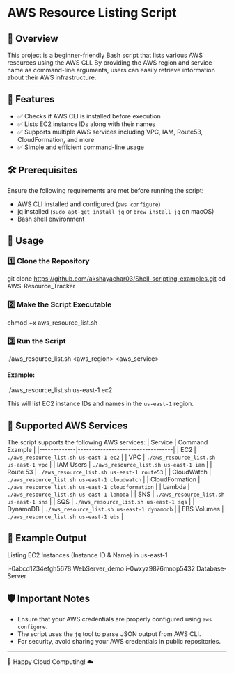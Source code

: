 # AWS Resource Listing Script

## 📌 Overview

This project is a beginner-friendly Bash script that lists various AWS resources using the AWS CLI. 
By providing the AWS region and service name as command-line arguments, users can easily retrieve information about their AWS infrastructure.

## 🎯 Features

- ✅ Checks if AWS CLI is installed before execution
- ✅ Lists EC2 instance IDs along with their names
- ✅ Supports multiple AWS services including VPC, IAM, Route53, CloudFormation, and more
- ✅ Simple and efficient command-line usage

## 🛠️ Prerequisites

Ensure the following requirements are met before running the script:
- AWS CLI installed and configured (`aws configure`)
- jq installed (`sudo apt-get install jq` or `brew install jq` on macOS)
- Bash shell environment

## 🚀 Usage

### 1️⃣ Clone the Repository

 git clone https://github.com/akshayachar03/Shell-scripting-examples.git
 cd AWS-Resource_Tracker


### 2️⃣ Make the Script Executable

chmod +x aws_resource_list.sh


### 3️⃣ Run the Script

./aws_resource_list.sh <aws_region> <aws_service>

#### Example:

./aws_resource_list.sh us-east-1 ec2

This will list EC2 instance IDs and names in the `us-east-1` region.

## 🔧 Supported AWS Services
The script supports the following AWS services:
| Service      | Command Example                     |
|-------------|----------------------------------|
| EC2         | `./aws_resource_list.sh us-east-1 ec2` |
| VPC         | `./aws_resource_list.sh us-east-1 vpc` |
| IAM Users   | `./aws_resource_list.sh us-east-1 iam` |
| Route 53    | `./aws_resource_list.sh us-east-1 route53` |
| CloudWatch  | `./aws_resource_list.sh us-east-1 cloudwatch` |
| CloudFormation | `./aws_resource_list.sh us-east-1 cloudformation` |
| Lambda      | `./aws_resource_list.sh us-east-1 lambda` |
| SNS         | `./aws_resource_list.sh us-east-1 sns` |
| SQS         | `./aws_resource_list.sh us-east-1 sqs` |
| DynamoDB    | `./aws_resource_list.sh us-east-1 dynamodb` |
| EBS Volumes | `./aws_resource_list.sh us-east-1 ebs` |

## 📝 Example Output

Listing EC2 Instances (Instance ID & Name) in us-east-1

i-0abcd1234efgh5678 WebServer_demo
i-0wxyz9876mnop5432 Database-Server


## 🛡️ Important Notes
- Ensure that your AWS credentials are properly configured using `aws configure`.
- The script uses the `jq` tool to parse JSON output from AWS CLI.
- For security, avoid sharing your AWS credentials in public repositories.

---

🚀 Happy Cloud Computing! ☁️

